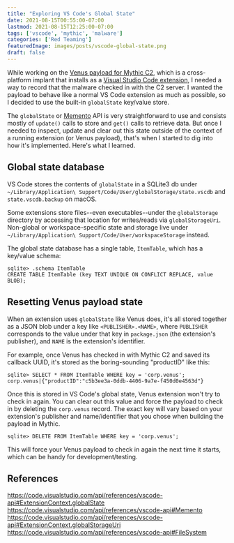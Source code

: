 ```yaml
---
title: "Exploring VS Code's Global State"
date: 2021-08-15T00:55:00-07:00
lastmod: 2021-08-15T12:25:00-07:00
tags: ['vscode', 'mythic', 'malware']
categories: ['Red Teaming']
featuredImage: images/posts/vscode-global-state.png
draft: false
---
```


While working on the [Venus payload for Mythic C2](https://github.com/MythicAgents/venus), which is a cross-platform implant that installs as a [Visual Studio Code extension](https://code.visualstudio.com/api), I needed a way to record that the malware checked in with the C2 server. I wanted the payload to behave like a normal VS Code extension as much as possible, so I decided to use the built-in `globalState` key/value store.

The `globalState` or [Memento](https://code.visualstudio.com/api/references/vscode-api#Memento) API is very straightforward to use and consists mostly of `update()` calls to store and `get()` calls to retrieve data. But once I needed to inspect, update and clear out this state outside of the context of a running extension (or Venus payload), that's when I started to dig into how it's implemented. Here's what I learned.

## Global state database

VS Code stores the contents of `globalState` in a SQLite3 db under `~/Library/Application\ Support/Code/User/globalStorage/state.vscdb` and `state.vscdb.backup` on macOS.

Some extensions store files--even executables--under the `globalStorage` directory by accessing that location for writes/reads via `globalStorageUri`. Non-global or workspace-specific state and storage live under `~/Library/Application\ Support/Code/User/workspaceStorage` instead.

The global state database has a single table, `ItemTable`, which has a key/value schema:

```
sqlite> .schema ItemTable
CREATE TABLE ItemTable (key TEXT UNIQUE ON CONFLICT REPLACE, value BLOB);
```

## Resetting Venus payload state 

When an extension uses `globalState` like Venus does, it's all stored together as a JSON blob under a key like `<PUBLISHER>.<NAME>`, where `PUBLISHER` corresponds to the value under that key in `package.json` (the extension's publisher), and `NAME` is the extension's identifier.

For example, once Venus has checked in with Mythic C2 and saved its callback UUID, it's stored as the boring-sounding "productID" like this:

```
sqlite> SELECT * FROM ItemTable WHERE key = 'corp.venus';
corp.venus|{"productID":"c5b3ee3a-0ddb-4406-9a7e-f450d0e4563d"}
```

Once this is stored in VS Code's global state, Venus extension won't try to check in again. You can clear out this value and force the payload to check in by deleting the `corp.venus` record. The exact key will vary based on your extension's publisher and name/identifier that you chose when building the payload in Mythic.

```
sqlite> DELETE FROM ItemTable WHERE key = 'corp.venus';
```

This will force your Venus payload to check in again the next time it starts, which can be handy for development/testing.

## References

https://code.visualstudio.com/api/references/vscode-api#ExtensionContext.globalState  
https://code.visualstudio.com/api/references/vscode-api#Memento  
https://code.visualstudio.com/api/references/vscode-api#ExtensionContext.globalStorageUri  
https://code.visualstudio.com/api/references/vscode-api#FileSystem  
